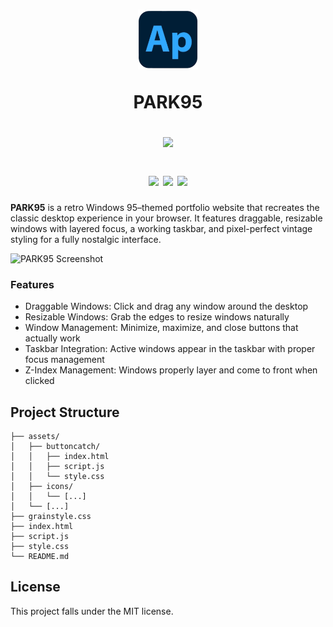 <h1 align="center">
      <!-- logo credit: https://www.vexels.com/png-svg/preview/325937/blue-computer-mouse-icon -->
      <img src="/assets/logo.png" width="96px" height="96px"/>

PARK95

<img src="https://raw.githubusercontent.com/catppuccin/catppuccin/main/assets/palette/macchiato.png" width="600px"/> <br>

<div align="center">
  <a href="https://micropython.org/"><img src="https://img.shields.io/badge/HTML-stable-blue.svg?style=for-the-badge&labelColor=363a4f&logo=html&logoColor=white&color=a6da95&logoColor=cad3f5"></a>
  <a href="https://micropython.org/"><img src="https://img.shields.io/badge/CSS-stable-blue.svg?style=for-the-badge&labelColor=363a4f&logo=css&logoColor=white&color=b7bdf8&logoColor=cad3f5"></a>
  <a href="https://www.raspberrypi.com/"><img src="https://img.shields.io/badge/JavaScript-green?style=for-the-badge&labelColor=363a4f&logo=javascript&color=c6a0f6&logoColor=cad3f5"></a>
</div>

</h1>

**PARK95** is a retro Windows 95–themed portfolio website that recreates the classic desktop experience in your browser. It features draggable, resizable windows with layered focus, a working taskbar, and pixel-perfect vintage styling for a fully nostalgic interface.

![PARK95 Screenshot](/assets/park95.png)

### Features

* Draggable Windows: Click and drag any window around the desktop
* Resizable Windows: Grab the edges to resize windows naturally
* Window Management: Minimize, maximize, and close buttons that actually work
* Taskbar Integration: Active windows appear in the taskbar with proper focus management
* Z-Index Management: Windows properly layer and come to front when clicked

## Project Structure
```
├── assets/
│   ├── buttoncatch/
│   │   ├── index.html
│   │   ├── script.js
│   │   └── style.css
│   ├── icons/
│   │   └── [...]
│   └── [...]
├── grainstyle.css
├── index.html
├── script.js
├── style.css
└── README.md
```

## License
This project falls under the MIT license.
